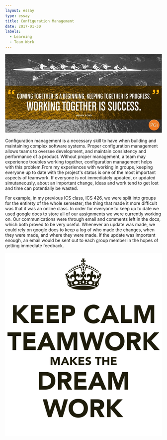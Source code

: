 ```yaml
---
layout: essay
type: essay
title: Configuration Management
date: 2017-01-30
labels:
  - Learning
  - Team Work
---
```


<div class="ui large rounded images">
  <img class="ui image" src="../images/Teamwork-eBook-Henry-Ford.jpg">
</div>

Configuration management is a necessary skill to have when building and maintaining complex software systems. 
Proper configuration management allows teams to oversee development, and maintain consistency and performance 
of a product. Without proper management, a team may experience troubles working together, configuration management 
helps with this problem.From my experiences with working in groups, keeping everyone up to date with the project's status is one of the most important aspects of teamwork. If everyone is not immediately updated, or updated simutaneously, about an important change, ideas and work tend to get lost and time can potentially be wasted. 

For example, in my previous ICS class, ICS 426, we were split into groups for the entirety
of the whole semester; the thing that made it more difficult was that it was an online class. In order for everyone to keep up to date we used google docs to store all of our assignments we were currently working on. Our communications were through email and comments left in the docs, which both proved to be very useful. Whenever an update was made, we could rely on google docs to keep a log of who made the changes, when they were made, and where they were made. If the update was important enough, an email would be sent out to each group member in the hopes of getting immediate feedback.

<div class="ui large rounded images">
  <img class="ui image" src="../images/cc57175a92075043e9e471dcf0e8b812.png">
</div>
